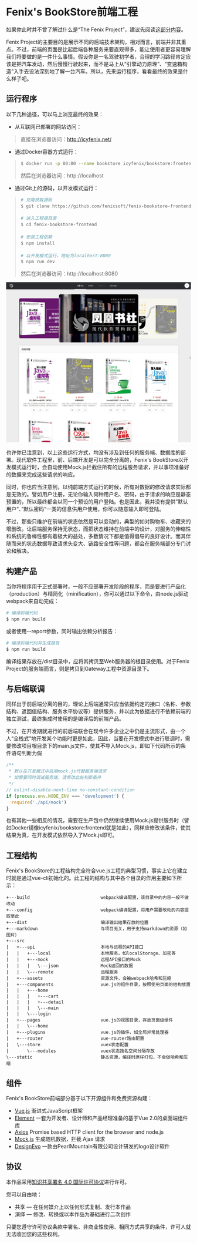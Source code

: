 # Fenix's BookStore前端工程

如果你此时并不曾了解过什么是“The Fenix Project”，建议先阅读[这部分内容]()。

Fenix Project的主要目的是展示不同的后端技术架构，相对而言，前端并非其重点。不过，前端的页面是比起后端各种服务来要直观得多，能让使用者更容易理解我们将要做的是一件什么事情。假设你是一名驾驶初学者，合理的学习路径肯定应该是把汽车发动，然后慢慢行驶起来，而不是马上从“引擎动力原理”、“变速箱构造”入手去设法深刻地了解一台汽车。所以，先来运行程序，看看最终的效果是什么样子吧。

## 运行程序

以下几种途径，可以马上浏览最终的效果：

- 从互联网已部署的网站访问：

> 直接在浏览器访问：http://icyfenix.net/

- 通过Docker容器方式运行：

> ```bash
> $ docker run -p 80:80 --name bookstore icyfenix/bookstore:frontend 
> ```
>
> 然后在浏览器访问：http://localhost

- 通过Git上的源码，以开发模式运行：
>```bash
># 克隆获取源码
> $ git clone https://github.com/fenixsoft/fenix-bookstore-frontend.git
> 
> # 进入工程根目录
> $ cd fenix-bookstore-frontend
> 
> # 安装工程依赖
> $ npm install
> 
> # 以开发模式运行，地址为localhost:8080
> $ npm run dev
> ```
> 
> 然后在浏览器访问：http://localhost:8080
>

![](markdown/sshot.jpg)

也许你已注意到，以上这些运行方式，均没有涉及到任何的服务端、数据库的部署。现代软件工程里，前、后端开发是可以完全分离的，Fenix's BookStore以开发模式运行时，会自动使用Mock.js拦截住所有的远程服务请求，并以事项准备好的数据来完成这些请求的响应。

同时，你也应当注意到，以纯前端方式运行的时候，所有对数据的修改请求实际都是无效的。譬如用户注册，无论你输入何种用户名、密码，由于请求的响应是静态预置的，所以最终都会以同一个预设的用户登陆。也是因此，我并没有提供”默认用户“、”默认密码“一类的信息供用户使用，你可以随意输入即可登陆。

不过，那些只维护在前端的状态依然是可以变动的，典型的如对购物车、收藏夹的增删改。让后端服务保持无状态，而把状态维持在前端中的设计，对服务的伸缩性和系统的鲁棒性都有着极大的益处，多数情况下都是值得倡导的良好设计。而其伴随而来的状态数据导致请求头变大、链路安全性等问题，都会在服务端部分专门讨论和解决。

## 构建产品

当你将程序用于正式部署时，一般不应部署开发阶段的程序，而是要进行产品化（production）与精简化（minification），你可以通过以下命令，由node.js驱动webpack来自动完成：

```bash
# 编译前端代码
$ npm run build
```

或者使用--report参数，同时输出依赖分析报告：

```bash
# 编译前端代码并生成报告
$ npm run build
```

编译结果存放在/dist目录中，应将其拷贝至Web服务器的根目录使用。对于Fenix Project的服务端而言，则是拷贝到Gateway工程中资源目录下。

## 与后端联调

同样出于前后端分离的目的，理论上后端通常只应当依据约定的接口（名称、参数结构、返回值结构、服务水平协议等）提供服务，并以此为依据进行不依赖前端的独立测试，最终集成时使用的是编译后的前端产品。

不过，在开发期就进行的前后端联合在现今许多企业之中仍是主流形式，由一个人“全栈式”地开发某个功能时更是如此，因此，当要在开发模式中进行联调时，需要修改项目根目录下的main.js文件，使其**不**导入Mock.js，即如下代码所示的条件语句判断为假

```javascript
/**
 * 默认在开发模式中启用mock.js代替服务端请求
 * 如需要同时调试服务端，请修改此处判断条件
 */
// eslint-disable-next-line no-constant-condition
if (process.env.NODE_ENV === 'development') {
  require('./api/mock')
}
```

也有其他一些相反的情况，需要在生产包中仍然继续使用Mock.js提供服务时（譬如Docker镜像icyfenix/bookstore:frontend就是如此），同样应修改该条件，使其结果为真，在开发模式依然导入了Mock.js即可。

## 工程结构

Fenix's BookStore的工程结构完全符合vue.js工程的典型习惯，事实上它在建立时就是通过vue-cli初始化的。此工程的结构与其中各个目录的作用主要如下所示：

```
+---build							webpack编译配置，该目录中的内容一般不做改动
+---config							webpack编译配置，将用户需要改动的内容提取至此
+---dist							编译输出结果存放的位置
+---markdown						与项目无关，用于支持markdown的资源（如图片）
+---src
|   +---api                         本地与远程的API接口
|   |   +---local					本地服务，如localStorage、加密等
|   |   +---mock					远程API接口的Mock
|   |   |   \---json				Mock返回的数据
|   |   \---remote					远程服务
|   +---assets						资源文件，会被webpack哈希和压缩
|   +---components					vue.js的组件目录，按照使用页面的结构放置
|   |   +---home
|   |   |   +---cart
|   |   |   +---detail
|   |   |   \---main
|   |   \---login
|   +---pages						vue.js的视图目录，存放页面级组件
|   |   \---home
|   +---plugins						vue.js的插件，如全局异常处理器
|   +---router						vue-router路由配置
|   \---store						vuex状态配置
|       \---modules					vuex状态按名空间分隔存放
\---static							静态资源，编译时原样打包，不会做哈希和压缩
```

## 组件
Fenix's BookStore前端部分基于以下开源组件和免费资源构建：

- [Vue.js](https://cn.vuejs.org/)
  渐进式JavaScript框架
- [Element](https://element.eleme.cn/#/zh-CN)
  一套为开发者、设计师和产品经理准备的基于Vue 2.0的桌面端组件库
- [Axios](https://github.com/axios/axios)
  Promise based HTTP client for the browser and node.js
- [Mock.js](http://mockjs.com/)
  生成随机数据，拦截 Ajax 请求
- [DesignEvo](https://www.designevo.com/cn)
  一款由PearlMountain有限公司设计研发的logo设计软件

## 协议

本作品采用[知识共享署名 4.0 国际许可协议](http://creativecommons.org/licenses/by/4.0/)进行许可。 

您可以自由地：

- 共享 — 在任何媒介上以任何形式复制、发行本作品
- 演绎 — 修改、转换或以本作品为基础进行二次创作

只要您遵守许可协议条款中署名、非商业性使用、相同方式共享的条件，许可人就无法收回您的这些权利。